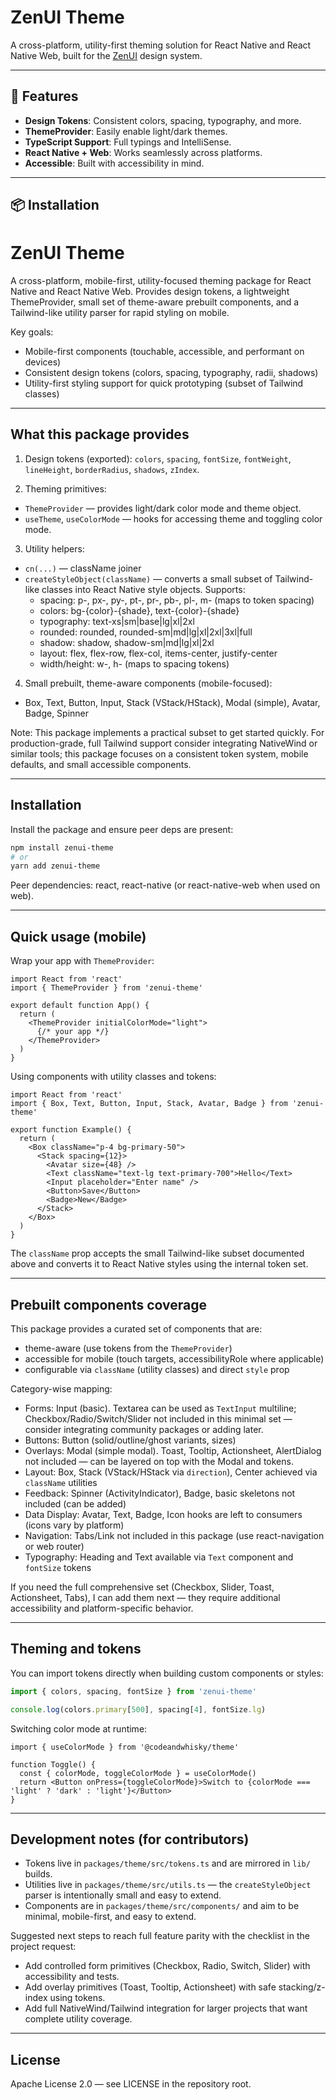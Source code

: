 # ZenUI Theme

A cross-platform, utility-first theming solution for React Native and React Native Web, built for the [ZenUI](https://github.com/codeandwhisky/ZenUI) design system.

---

## 🚀 Features

- **Design Tokens**: Consistent colors, spacing, typography, and more.
- **ThemeProvider**: Easily enable light/dark themes.
- **TypeScript Support**: Full typings and IntelliSense.
- **React Native + Web**: Works seamlessly across platforms.
- **Accessible**: Built with accessibility in mind.

---

## 📦 Installation

# ZenUI Theme

A cross-platform, mobile-first, utility-focused theming package for React Native and React Native Web. Provides design tokens, a lightweight ThemeProvider, small set of theme-aware prebuilt components, and a Tailwind-like utility parser for rapid styling on mobile.

Key goals:
- Mobile-first components (touchable, accessible, and performant on devices)
- Consistent design tokens (colors, spacing, typography, radii, shadows)
- Utility-first styling support for quick prototyping (subset of Tailwind classes)

---

## What this package provides

1) Design tokens (exported): `colors`, `spacing`, `fontSize`, `fontWeight`, `lineHeight`, `borderRadius`, `shadows`, `zIndex`.

2) Theming primitives:
- `ThemeProvider` — provides light/dark color mode and theme object.
- `useTheme`, `useColorMode` — hooks for accessing theme and toggling color mode.

3) Utility helpers:
- `cn(...)` — className joiner
- `createStyleObject(className)` — converts a small subset of Tailwind-like classes into React Native style objects. Supports:
  - spacing: p-, px-, py-, pt-, pr-, pb-, pl-, m- (maps to token spacing)
  - colors: bg-{color}-{shade}, text-{color}-{shade}
  - typography: text-xs|sm|base|lg|xl|2xl
  - rounded: rounded, rounded-sm|md|lg|xl|2xl|3xl|full
  - shadow: shadow, shadow-sm|md|lg|xl|2xl
  - layout: flex, flex-row, flex-col, items-center, justify-center
  - width/height: w-<n>, h-<n> (maps to spacing tokens)

4) Small prebuilt, theme-aware components (mobile-focused):
- Box, Text, Button, Input, Stack (VStack/HStack), Modal (simple), Avatar, Badge, Spinner

Note: This package implements a practical subset to get started quickly. For production-grade, full Tailwind support consider integrating NativeWind or similar tools; this package focuses on a consistent token system, mobile defaults, and small accessible components.

---

## Installation

Install the package and ensure peer deps are present:

```bash
npm install zenui-theme
# or
yarn add zenui-theme
```

Peer dependencies: react, react-native (or react-native-web when used on web).

---

## Quick usage (mobile)

Wrap your app with `ThemeProvider`:

```tsx
import React from 'react'
import { ThemeProvider } from 'zenui-theme'

export default function App() {
  return (
    <ThemeProvider initialColorMode="light">
      {/* your app */}
    </ThemeProvider>
  )
}
```

Using components with utility classes and tokens:

```tsx
import React from 'react'
import { Box, Text, Button, Input, Stack, Avatar, Badge } from 'zenui-theme'

export function Example() {
  return (
    <Box className="p-4 bg-primary-50">
      <Stack spacing={12}>
        <Avatar size={48} />
        <Text className="text-lg text-primary-700">Hello</Text>
        <Input placeholder="Enter name" />
        <Button>Save</Button>
        <Badge>New</Badge>
      </Stack>
    </Box>
  )
}
```

The `className` prop accepts the small Tailwind-like subset documented above and converts it to React Native styles using the internal token set.

---

## Prebuilt components coverage

This package provides a curated set of components that are:
- theme-aware (use tokens from the `ThemeProvider`)
- accessible for mobile (touch targets, accessibilityRole where applicable)
- configurable via `className` (utility classes) and direct `style` prop

Category-wise mapping:

- Forms: Input (basic). Textarea can be used as `TextInput` multiline; Checkbox/Radio/Switch/Slider not included in this minimal set — consider integrating community packages or adding later.
- Buttons: Button (solid/outline/ghost variants, sizes)
- Overlays: Modal (simple modal). Toast, Tooltip, Actionsheet, AlertDialog not included — can be layered on top with the Modal and tokens.
- Layout: Box, Stack (VStack/HStack via `direction`), Center achieved via `className` utilities
- Feedback: Spinner (ActivityIndicator), Badge, basic skeletons not included (can be added)
- Data Display: Avatar, Text, Badge, Icon hooks are left to consumers (icons vary by platform)
- Navigation: Tabs/Link not included in this package (use react-navigation or web router)
- Typography: Heading and Text available via `Text` component and `fontSize` tokens

If you need the full comprehensive set (Checkbox, Slider, Toast, Actionsheet, Tabs), I can add them next — they require additional accessibility and platform-specific behavior.

---

## Theming and tokens

You can import tokens directly when building custom components or styles:

```ts
import { colors, spacing, fontSize } from 'zenui-theme'

console.log(colors.primary[500], spacing[4], fontSize.lg)
```

Switching color mode at runtime:

```tsx
import { useColorMode } from '@codeandwhisky/theme'

function Toggle() {
  const { colorMode, toggleColorMode } = useColorMode()
  return <Button onPress={toggleColorMode}>Switch to {colorMode === 'light' ? 'dark' : 'light'}</Button>
}
```

---

## Development notes (for contributors)

- Tokens live in `packages/theme/src/tokens.ts` and are mirrored in `lib/` builds.
- Utilities live in `packages/theme/src/utils.ts` — the `createStyleObject` parser is intentionally small and easy to extend.
- Components are in `packages/theme/src/components/` and aim to be minimal, mobile-first, and easy to extend.

Suggested next steps to reach full feature parity with the checklist in the project request:
- Add controlled form primitives (Checkbox, Radio, Switch, Slider) with accessibility and tests.
- Add overlay primitives (Toast, Tooltip, Actionsheet) with safe stacking/z-index using tokens.
- Add full NativeWind/Tailwind integration for larger projects that want complete utility coverage.

---

## License

Apache License 2.0 — see LICENSE in the repository root.